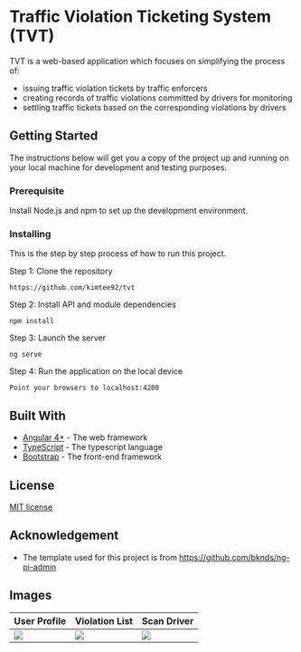 # Traffic Violation Ticketing System (TVT)
TVT is a web-based application which focuses on simplifying the process of:
* issuing traffic violation tickets by traffic enforcers 
* creating records of traffic violations committed by drivers for monitoring
* settling traffic tickets based on the corresponding violations by drivers

## Getting Started
The instructions below will get you a copy of the project up and running on your local machine for development and testing purposes. 

### Prerequisite
Install Node.js and npm to set up the development environment.

### Installing
This is the step by step process of how to run this project. 

Step 1: Clone the repository
```
https://github.com/kimtee92/tvt
```
Step 2: Install API and module dependencies
```
npm install
```
Step 3: Launch the server
```
ng serve
```
Step 4: Run the application on the local device
```
Point your browsers to localhost:4200
```

## Built With
* [Angular 4+](https://angular.io/) - The web framework
* [TypeScript](https://www.typescriptlang.org/) - The typescript language 
* [Bootstrap](https://getbootstrap.com/) - The front-end framework

## License
[MIT license](LICENSE)

## Acknowledgement
* The template used for this project is from https://github.com/bknds/ng-pi-admin 

## Images
User Profile | Violation List | Scan Driver
---|---|---
![](https://raw.githubusercontent.com/bknds/ng-pi-admin/master/default.png) |![](https://raw.githubusercontent.com/bknds/ng-pi-admin/master/dark.png) | ![](https://raw.githubusercontent.com/bknds/ng-pi-admin/master/light.png)
